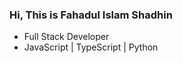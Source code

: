 ### Hi, This is Fahadul Islam Shadhin
<!-- [![Website Badge](https://img.shields.io/badge/Website-3b5998?style=flat-square&logo=google-chrome&logoColor=white)](https://shadhin.netlify.app/) -->
<!-- [![Medium Badge](https://img.shields.io/badge/Medium-%2312100E.svg?&style=for-square&logo=medium&logoColor=white)](https://fahadulshadhin.medium.com/) -->
<!-- [![Linkedin Badge](https://img.shields.io/badge/-LinkedIn-0e76a8?style=flat-square&logo=Linkedin&logoColor=white)](https://www.linkedin.com/in/fahadul-shadhin/) -->

<!-- - :sparkles: --> 
- Full Stack Developer 
- JavaScript | TypeScript | Python
<!-- - 📝 Writes on [Medium](https://fahadulshadhin.medium.com) -->
<!-- 📫 fahadulshadhin17@gmail.com -->

<!-- ![GitHub stats](https://github-readme-stats.vercel.app/api?username=fahadulshadhin&show_icons=true&hide_border=true&&count_private=true&include_all_commits=true)  -->

<!-- ![most used programming languages](https://github-readme-stats.vercel.app/api/top-langs/?username=fahadulshadhin&exclude_repo=KNN-Image%20Classification&show_icons=true&hide_border=true&layout=compact&langs_count=30) -->

<!-- <p float="left">
    <img 
        src="https://github-readme-stats.vercel.app/api?username=fahadulshadhin&show_icons=true&hide_border=true&&count_private=true&include_all_commits=true" 
        width=400
    />
    <img 
        src="https://github-readme-stats.vercel.app/api/top-langs/?username=fahadulshadhin&exclude_repo=KNN-Image%20Classification&show_icons=true&hide_border=true&layout=compact&langs_count=30" 
    />
</p> -->
